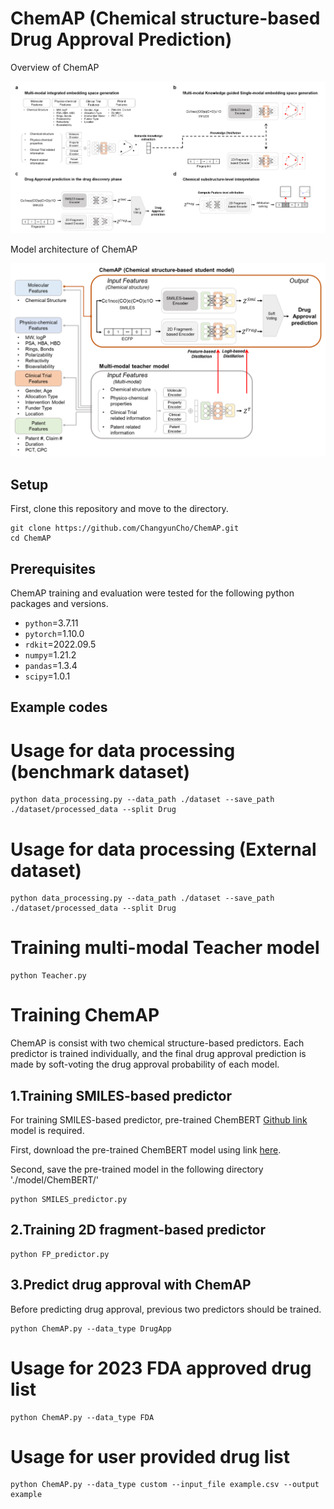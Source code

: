 ChemAP (Chemical structure-based Drug Approval Prediction)
=============

Overview of ChemAP

![model1](img/ChemAP_overview.png)

Model architecture of ChemAP

![model2](img/model_architecture.png)

Setup
-------------
First, clone this repository and move to the directory.

    git clone https://github.com/ChangyunCho/ChemAP.git
    cd ChemAP

Prerequisites
-------------
ChemAP training and evaluation were tested for the following python packages and versions.

  - `python`=3.7.11
  - `pytorch`=1.10.0
  - `rdkit`=2022.09.5
  - `numpy`=1.21.2
  - `pandas`=1.3.4
  - `scipy`=1.0.1
  
Example codes
-------------

# Usage for data processing (benchmark dataset)
    python data_processing.py --data_path ./dataset --save_path ./dataset/processed_data --split Drug 
    
# Usage for data processing (External dataset)
    python data_processing.py --data_path ./dataset --save_path ./dataset/processed_data --split Drug 

# Training multi-modal Teacher model
    python Teacher.py 

# Training ChemAP
ChemAP is consist with two chemical structure-based predictors.
Each predictor is trained individually, and the final drug approval prediction is made by soft-voting the drug approval probability of each model.

## 1.Training SMILES-based predictor
For training SMILES-based predictor, pre-trained ChemBERT [Github link](https://github.com/HyunSeobKim/CHEM-BERT) model is required. 

First, download the pre-trained ChemBERT model using link [here](https://drive.google.com/file/d/1-8oAIwKowGy89w-ZjvCGSc1jsCWNS1Fw/view?usp=sharing).

Second, save the pre-trained model in the following directory './model/ChemBERT/'
    
    python SMILES_predictor.py 

## 2.Training 2D fragment-based predictor
    python FP_predictor.py 
    
## 3.Predict drug approval with ChemAP 
Before predicting drug approval, previous two predictors should be trained.

    python ChemAP.py --data_type DrugApp

# Usage for 2023 FDA approved drug list
    python ChemAP.py --data_type FDA

# Usage for user provided drug list
    python ChemAP.py --data_type custom --input_file example.csv --output example